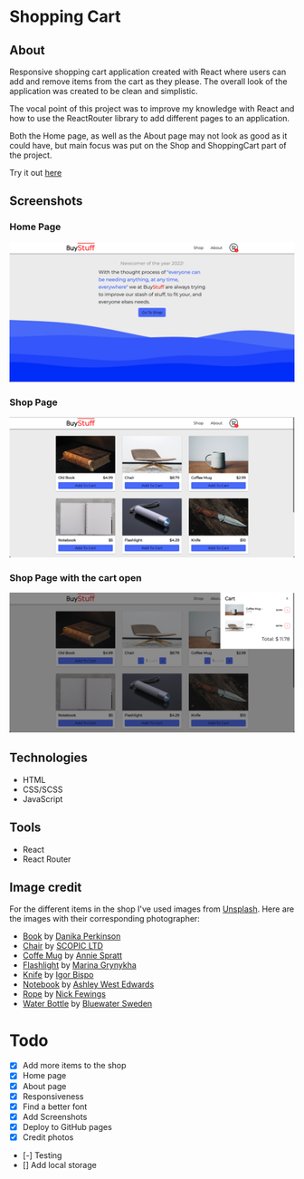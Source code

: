 # Shopping Cart

## About 
Responsive shopping cart application created with React where users can add and remove items from the cart as they please.
The overall look of the application was created to be clean and simplistic. 

The vocal point of this project was to improve my knowledge with React and how to use the ReactRouter library to add different pages to an application. 

Both the Home page, as well as the About page may not look as good as it could have, but main focus was put on the Shop and ShoppingCart part of the project. 

Try it out [here](https://nudd3.github.io/shopping-cart/#/)

## Screenshots
### Home Page
![Screenshot of home page](./src/assets/screenshot_03.png)

### Shop Page
![Screenshot of shop page with cart open](./src/assets/screenshot_02.png)

### Shop Page with the cart open
![Screenshot of shop page](./src/assets/screenshot_01.png)

## Technologies
* HTML
* CSS/SCSS
* JavaScript

## Tools
* React
* React Router

## Image credit
For the different items in the shop I've used images from [Unsplash](https://unsplash.com/). Here are the images with their corresponding photographer:

* [Book](https://unsplash.com/photos/h4ZA84B834w) by [Danika Perkinson](https://unsplash.com/@danika_anya) 
* [Chair](https://unsplash.com/photos/NLlWwR4d3qU) by [SCOPIC LTD](https://unsplash.com/@scopicltd)
* [Coffe Mug](https://unsplash.com/photos/n42ogaQn32o) by [Annie Spratt](https://unsplash.com/@anniespratt)
* [Flashlight](https://unsplash.com/photos/y4HelY0jx7c) by [Marina Grynykha](https://unsplash.com/@grynykha)
* [Knife](https://unsplash.com/photos/sV5JRC3t71M) by [Igor Bispo](https://unsplash.com/@igorbispo)
* [Notebook](https://unsplash.com/photos/zwmkMkJ2Qi4) by [Ashley West Edwards](https://unsplash.com/@ashleywedwards)
* [Rope](https://unsplash.com/photos/VQMszEo0x9c) by [Nick Fewings](https://unsplash.com/@jannerboy62)
* [Water Bottle](https://unsplash.com/photos/Y7arHAsA4_k) by [Bluewater Sweden](https://unsplash.com/@bluewaterglobe)

# Todo
- [x] Add more items to the shop
- [x] Home page
- [x] About page
- [x] Responsiveness
- [x] Find a better font
- [x] Add Screenshots
- [x] Deploy to GitHub pages
- [x] Credit photos

- [-] Testing
- [] Add local storage
